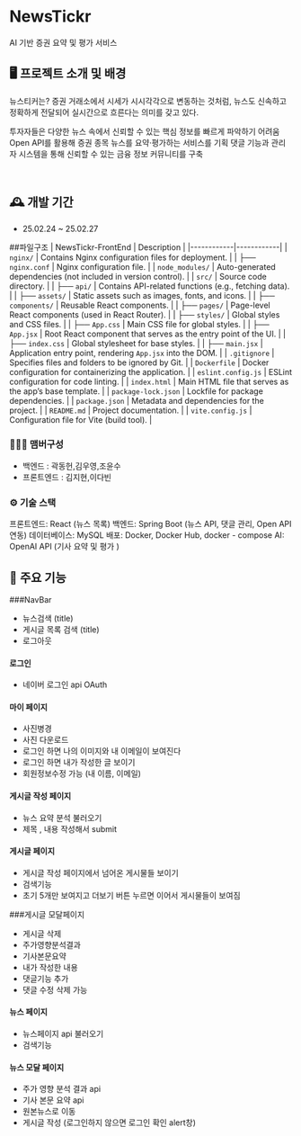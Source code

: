 # NewsTickr
AI 기반 증권 요약 및 평가 서비스


## 🖥️ 프로젝트 소개 및 배경
뉴스티커는? 증권 거래소에서 시세가 시시각각으로 변동하는 것처럼, 뉴스도 신속하고 정확하게 전달되어 실시간으로 흐른다는 의미를 갖고 있다.

투자자들은 다양한 뉴스 속에서 신뢰할 수 있는 핵심 정보를 빠르게 파악하기 어려움
Open API를 활용해 증권 종목 뉴스를 요약·평가하는 서비스를 기획
댓글 기능과 관리자 시스템을 통해 신뢰할 수 있는 금융 정보 커뮤니티를 구축

<br>

## 🕰️ 개발 기간
* 25.02.24 ~ 25.02.27

##파일구조
| NewsTickr-FrontEnd | Description |
|------------|------------|
| `nginx/` | Contains Nginx configuration files for deployment. |
| ├── `nginx.conf` | Nginx configuration file. |
| `node_modules/` | Auto-generated dependencies (not included in version control). |
| `src/` | Source code directory. |
| ├── `api/` | Contains API-related functions (e.g., fetching data). |
| ├── `assets/` | Static assets such as images, fonts, and icons. |
| ├── `components/` | Reusable React components. |
| ├── `pages/` | Page-level React components (used in React Router). |
| ├── `styles/` | Global styles and CSS files. |
| ├── `App.css` | Main CSS file for global styles. |
| ├── `App.jsx` | Root React component that serves as the entry point of the UI. |
| ├── `index.css` | Global stylesheet for base styles. |
| ├── `main.jsx` | Application entry point, rendering `App.jsx` into the DOM. |
| `.gitignore` | Specifies files and folders to be ignored by Git. |
| `Dockerfile` | Docker configuration for containerizing the application. |
| `eslint.config.js` | ESLint configuration for code linting. |
| `index.html` | Main HTML file that serves as the app’s base template. |
| `package-lock.json` | Lockfile for package dependencies. |
| `package.json` | Metadata and dependencies for the project. |
| `README.md` | Project documentation. |
| `vite.config.js` | Configuration file for Vite (build tool). |
 
### 🧑‍🤝‍🧑 맴버구성
 - 백엔드  : 곽동헌,김우영,조윤수
 - 프론트엔드 : 김지현,이다빈

### ⚙️ 기술 스택

프론트엔드: React (뉴스 목록)
백엔드: Spring Boot (뉴스 API, 댓글 관리, Open API 연동)
데이터베이스: MySQL
배포: Docker, Docker Hub, docker - compose
AI: OpenAI API (기사 요약 및 평가 )

## 📌 주요 기능
###NavBar
- 뉴스검색 (title)
- 게시글 목록 검색 (title)
- 로그아웃
#### 로그인 
- 네이버 로그인 api OAuth 

#### 마이 페이지
- 사진병경
- 사진 다운로드
- 로그인 하면 나의 이미지와 내 이메일이 보여진다
- 로그인 하면 내가 작성한 글 보이기
- 회원정보수정 가능 (내 이름, 이메일)

#### 게시글 작성 페이지
- 뉴스 요약 분석 불러오기
- 제목 , 내용 작성해서 submit
  
#### 게시글 페이지
- 게시글 작성 페이지에서 넘어온 게시물들 보이기
- 검색기능
- 초기 5개만 보여지고 더보기 버튼 누르면 이어서 게시물들이 보여짐
  
###게시글 모달페이지
- 게시글 삭제
- 주가영향분석결과
- 기사본문요약
- 내가 작성한 내용
- 댓글기능 추가
- 댓글 수정 삭제 가능
  
#### 뉴스 페이지
- 뉴스페이지 api 불러오기
- 검색기능

#### 뉴스 모달 페이지
- 주가 영향 분석 결과 api
- 기사 본문 요약 api
- 원본뉴스로 이동
- 게시글 작성 (로그인하지 않으면 로그인 확인 alert창)
